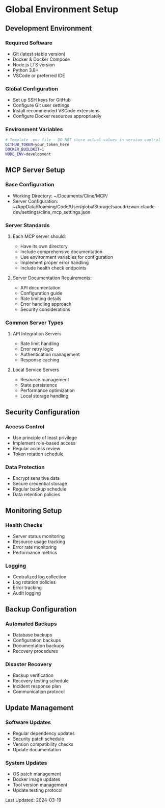# Global Environment Setup

## Development Environment

### Required Software
- Git (latest stable version)
- Docker & Docker Compose
- Node.js LTS version
- Python 3.8+
- VSCode or preferred IDE

### Global Configuration
- Set up SSH keys for GitHub
- Configure Git user settings
- Install recommended VSCode extensions
- Configure Docker resources appropriately

### Environment Variables
```bash
# Template .env file - DO NOT store actual values in version control
GITHUB_TOKEN=your_token_here
DOCKER_BUILDKIT=1
NODE_ENV=development
```

## MCP Server Setup

### Base Configuration
- Working Directory: ~/Documents/Cline/MCP/
- Server Configuration: ~/AppData/Roaming/Code/User/globalStorage/saoudrizwan.claude-dev/settings/cline_mcp_settings.json

### Server Standards
1. Each MCP server should:
   - Have its own directory
   - Include comprehensive documentation
   - Use environment variables for configuration
   - Implement proper error handling
   - Include health check endpoints

2. Server Documentation Requirements:
   - API documentation
   - Configuration guide
   - Rate limiting details
   - Error handling approach
   - Security considerations

### Common Server Types
1. API Integration Servers
   - Rate limit handling
   - Error retry logic
   - Authentication management
   - Response caching

2. Local Service Servers
   - Resource management
   - State persistence
   - Performance optimization
   - Local storage handling

## Security Configuration

### Access Control
- Use principle of least privilege
- Implement role-based access
- Regular access review
- Token rotation schedule

### Data Protection
- Encrypt sensitive data
- Secure credential storage
- Regular backup schedule
- Data retention policies

## Monitoring Setup

### Health Checks
- Server status monitoring
- Resource usage tracking
- Error rate monitoring
- Performance metrics

### Logging
- Centralized log collection
- Log rotation policies
- Error tracking
- Audit logging

## Backup Configuration

### Automated Backups
- Database backups
- Configuration backups
- Documentation backups
- Recovery procedures

### Disaster Recovery
- Backup verification
- Recovery testing schedule
- Incident response plan
- Communication protocol

## Update Management

### Software Updates
- Regular dependency updates
- Security patch schedule
- Version compatibility checks
- Update documentation

### System Updates
- OS patch management
- Docker image updates
- Tool version management
- Update testing protocol

Last Updated: 2024-03-19
